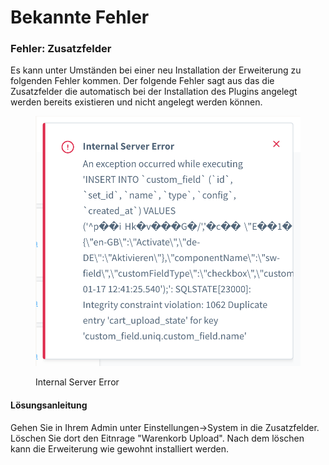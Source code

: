 # Bekannte Fehler

### Fehler: Zusatzfelder

Es kann unter Umständen bei einer neu Installation der Erweiterung zu folgenden Fehler kommen. Der folgende Fehler sagt aus das die Zusatzfelder die automatisch bei der Installation des Plugins angelegt werden bereits existieren und nicht angelegt werden können.

<figure><img src="../../.gitbook/assets/image (9).png" alt=""><figcaption><p>Internal Server Error</p></figcaption></figure>

#### Lösungsanleitung

Gehen Sie in Ihrem Admin unter Einstellungen->System in die Zusatzfelder. Löschen Sie dort den Eitnrage "Warenkorb Upload". Nach dem löschen kann die Erweiterung wie gewohnt installiert werden.
